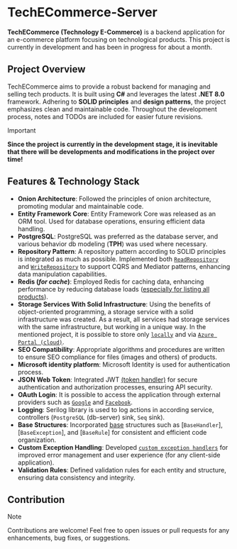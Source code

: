 # TechECommerce-Server

**TechECommerce (Technology E-Commerce)** is a backend application for an e-commerce platform focusing on technological products. This project is currently in development and has been in progress for about a month.

## Project Overview

TechECommerce aims to provide a robust backend for managing and selling tech products. It is built using **C#** and leverages the latest **.NET 8.0** framework. Adhering to **SOLID principles** and **design patterns**, the project emphasizes clean and maintainable code. Throughout the development process, notes and TODOs are included for easier future revisions.

> [!IMPORTANT]
> **Since the project is currently in the development stage, it is inevitable that there will be developments and modifications in the project over time!**

## Features & Technology Stack

- **Onion Architecture**: Followed the principles of onion architecture, promoting modular and maintainable code.
- **Entity Framework Core**: Entity Framework Core was released as an ORM tool. Used for database operations, ensuring efficient data handling.
- **PostgreSQL**: PostgreSQL was preferred as the database server, and various behavior db modeling (**TPH**) was used where necessary.
- **Repository Pattern**: A repository pattern according to SOLID principles is integrated as much as possible. Implemented both [`ReadRepository`](https://github.com/DevKennans26/TechECommerce-Server/blob/master/src/Infrastructure/TechECommerceServer.Persistence/Concretes/Repositories/ReadRepository.cs) and [`WriteRepository`](https://github.com/DevKennans26/TechECommerce-Server/blob/master/src/Infrastructure/TechECommerceServer.Persistence/Concretes/Repositories/WriteRepository.cs) to support CQRS and Mediator patterns, enhancing data manipulation capabilities.
- **Redis (*for cache*)**: Employed Redis for caching data, enhancing performance by reducing database loads ([especially for listing all products](https://github.com/DevKennans26/TechECommerce-Server/blob/master/src/Infrastructure/TechECommerceServer.Infrastructure/Services/Cache/RedisCacheService.cs)).
- **Storage Services With Solid Infrastructure**: Using the benefits of object-oriented programming, a storage service with a solid infrastructure was created. As a result, all services had storage services with the same infrastructure, but working in a unique way. In the mentioned project, it is possible to store only [`locally`](https://github.com/DevKennans26/TechECommerce-Server/blob/master/src/Infrastructure/TechECommerceServer.Infrastructure/Services/Storage/Local/LocalStorage.cs) and via [`Azure Portal (cloud)`](https://github.com/DevKennans26/TechECommerce-Server/blob/master/src/Infrastructure/TechECommerceServer.Infrastructure/Services/Storage/Azure/AzureStorage.cs).
- **SEO Compatibility**: Appropriate algorithms and procedures are written to ensure SEO compliance for files (images and others) of products.
- **Microsoft identity platform**: Microsoft Identity is used for authentication process.
- **JSON Web Token**: Integrated JWT [(token handler)](https://github.com/DevKennans26/TechECommerce-Server/blob/master/src/Infrastructure/TechECommerceServer.Infrastructure/Services/Token/TokenHandler.cs) for secure authentication and authorization processes, ensuring API security.
- **OAuth Login**: It is possible to access the application through external providers such as [`Google`](https://github.com/DevKennans26/TechECommerce-Server/blob/master/src/Core/TechECommerceServer.Application/Features/Commands/AppUser/GoogleLogInAppUser) and [`Facebook`](https://github.com/DevKennans26/TechECommerce-Server/tree/master/src/Core/TechECommerceServer.Application/Features/Commands/AppUser/FacebookLogInAppUser).
- **Logging**: Serilog library is used to log actions in according service, controllers (`PostgreSQL` (db-server) sink, `Seq` sink).
- **Base Structures**: Incorporated [base](https://github.com/DevKennans26/TechECommerce-Server/tree/master/src/Core/TechECommerceServer.Application/Bases) structures such as [`BaseHandler`], [`BaseException`], and [`BaseRule`] for consistent and efficient code organization.
- **Custom Exception Handling**: Developed [`custom exception handlers`](https://github.com/DevKennans26/TechECommerce-Server/blob/master/src/Core/TechECommerceServer.Application/Exceptions/ExceptionMiddleware.cs) for improved error management and user experience (for any client-side application).
- **Validation Rules**: Defined validation rules for each entity and structure, ensuring data consistency and integrity.

## Contribution

> [!NOTE]
> Contributions are welcome! Feel free to open issues or pull requests for any enhancements, bug fixes, or suggestions.
